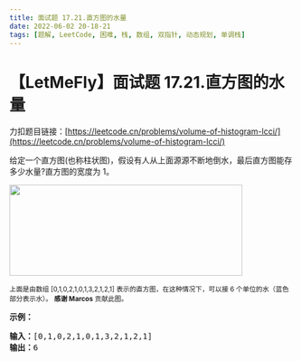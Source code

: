 ```yaml
---
title: 面试题 17.21.直方图的水量
date: 2022-06-02 20-18-21
tags: [题解, LeetCode, 困难, 栈, 数组, 双指针, 动态规划, 单调栈]
---
```


# 【LetMeFly】面试题 17.21.直方图的水量

力扣题目链接：[https://leetcode.cn/problems/volume-of-histogram-lcci/](https://leetcode.cn/problems/volume-of-histogram-lcci/)

<p>给定一个直方图(也称柱状图)，假设有人从上面源源不断地倒水，最后直方图能存多少水量?直方图的宽度为 1。</p>

<p><img src="https://assets.leetcode-cn.com/aliyun-lc-upload/uploads/2018/10/22/rainwatertrap.png" style="height: 161px; width: 412px;" /></p>

<p><small>上面是由数组 [0,1,0,2,1,0,1,3,2,1,2,1] 表示的直方图，在这种情况下，可以接 6 个单位的水（蓝色部分表示水）。&nbsp;<strong>感谢 Marcos</strong> 贡献此图。</small></p>

<p><strong>示例：</strong></p>

<pre>
<strong>输入：</strong>[0,1,0,2,1,0,1,3,2,1,2,1]
<strong>输出：</strong>6</pre>


    